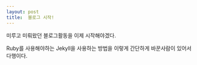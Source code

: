 ```yaml
---
layout: post
title:  블로그 시작!
---
```


미루고 미뤄왔던 블로그활동을 이제 시작해야겠다.

Ruby를 사용해야하는 Jekyll을 사용하는 방법을 이렇게 간단하게 바꾼사람이 있어서 다행이다.
